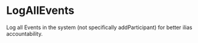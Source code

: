 # LogAllEvents
Log all Events in the system (not specifically addParticipant) for better ilias accountability. 
